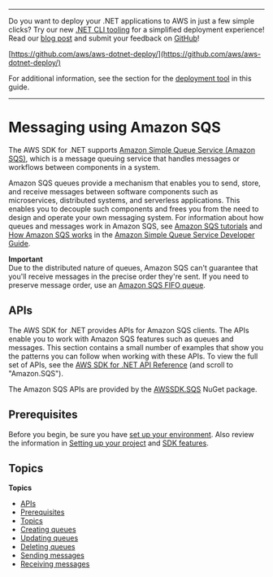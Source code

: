--------

Do you want to deploy your \.NET applications to AWS in just a few simple clicks? Try our new [\.NET CLI tooling](https://www.nuget.org/packages/AWS.Deploy.CLI/) for a simplified deployment experience\! Read our [blog post](https://aws.amazon.com/blogs/developer/reimagining-the-aws-net-deployment-experience/) and submit your feedback on [GitHub](https://github.com/aws/aws-dotnet-deploy)\!

 [https://github.com/aws/aws-dotnet-deploy/](https://github.com/aws/aws-dotnet-deploy/)

For additional information, see the section for the [deployment tool](https://docs.aws.amazon.com/sdk-for-net/v3/developer-guide/deployment-tool.html) in this guide\.

--------

# Messaging using Amazon SQS<a name="sqs-apis-intro"></a>

The AWS SDK for \.NET supports [Amazon Simple Queue Service \(Amazon SQS\)](https://docs.aws.amazon.com/AWSSimpleQueueService/latest/SQSDeveloperGuide/), which is a message queuing service that handles messages or workflows between components in a system\.

Amazon SQS queues provide a mechanism that enables you to send, store, and receive messages between software components such as microservices, distributed systems, and serverless applications\. This enables you to decouple such components and frees you from the need to design and operate your own messaging system\. For information about how queues and messages work in Amazon SQS, see [Amazon SQS tutorials](https://docs.aws.amazon.com/AWSSimpleQueueService/latest/SQSDeveloperGuide/sqs-tutorials.html) and [How Amazon SQS works](https://docs.aws.amazon.com/AWSSimpleQueueService/latest/SQSDeveloperGuide/SQSConcepts.html) in the [Amazon Simple Queue Service Developer Guide](https://docs.aws.amazon.com/AWSSimpleQueueService/latest/SQSDeveloperGuide/)\.

**Important**  
Due to the distributed nature of queues, Amazon SQS can't guarantee that you'll receive messages in the precise order they're sent\. If you need to preserve message order, use an [Amazon SQS FIFO queue](https://docs.aws.amazon.com/AWSSimpleQueueService/latest/SQSDeveloperGuide/FIFO-queues.html)\.

## APIs<a name="w131aac23c15c27c11"></a>

The AWS SDK for \.NET provides APIs for Amazon SQS clients\. The APIs enable you to work with Amazon SQS features such as queues and messages\. This section contains a small number of examples that show you the patterns you can follow when working with these APIs\. To view the full set of APIs, see the [AWS SDK for \.NET API Reference](https://docs.aws.amazon.com/sdkfornet/v3/apidocs/) \(and scroll to "Amazon\.SQS"\)\.

The Amazon SQS APIs are provided by the [AWSSDK\.SQS](https://www.nuget.org/packages/AWSSDK.SQS) NuGet package\.

## Prerequisites<a name="w131aac23c15c27c13"></a>

Before you begin, be sure you have [set up your environment](net-dg-setup.md)\. Also review the information in [Setting up your project](net-dg-config.md) and [SDK features](net-dg-sdk-features.md)\.

## Topics<a name="w131aac23c15c27c15"></a>

**Topics**
+ [APIs](#w131aac23c15c27c11)
+ [Prerequisites](#w131aac23c15c27c13)
+ [Topics](#w131aac23c15c27c15)
+ [Creating queues](CreateQueue.md)
+ [Updating queues](UpdateSqsQueue.md)
+ [Deleting queues](DeleteSqsQueue.md)
+ [Sending messages](SendMessage.md)
+ [Receiving messages](ReceiveMessage.md)